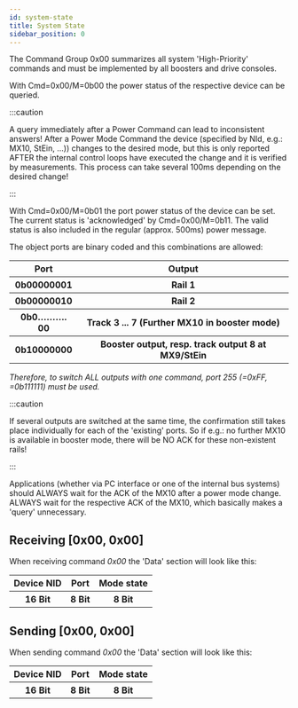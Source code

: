 ```yaml
---
id: system-state
title: System State
sidebar_position: 0
---
```


The Command Group 0x00 summarizes all system 'High-Priority' commands and must be implemented by all boosters and drive consoles.

With Cmd=0x00/M=0b00 the power status of the respective device can be queried.

:::caution

A query immediately after a Power Command can lead to inconsistent answers! After a Power Mode Command the device (specified by NId, e.g.: MX10, StEin, ...)) changes to the desired mode, but this is only reported AFTER the internal control loops have executed the change and it is verified by measurements. This process can take several 100ms depending on the desired change!

:::

With Cmd=0x00/M=0b01 the port power status of the device can be set. The current status is 'acknowledged' by Cmd=0x00/M=0b11. The valid status is also included in the regular (approx. 500ms) power message.

The object ports are binary coded and this combinations are allowed:

<table>
  <tr>
    <th>Port</th>
    <th>Output</th>
  </tr>
  <tr>
    <th>0b00000001</th>
    <th class='left_align'>Rail 1</th>
  </tr>
  <tr>
    <th>0b00000010</th>
    <th class='left_align'>Rail 2</th>
  </tr>
  <tr>
    <th>0b0………. 00</th>
    <th class='left_align'>Track 3 ... 7 (Further MX10 in booster mode)
</th>
  </tr>
  <tr>
    <th>0b10000000</th>
    <th class='left_align'>Booster output, resp. track output 8 at MX9/StEin</th>
  </tr>
</table>

_Therefore, to switch ALL outputs with one command, port 255 (=0xFF, =0b111111) must be used._

:::caution

If several outputs are switched at the same time, the confirmation still takes place individually for each of the 'existing' ports. So if e.g.: no further MX10 is available in booster mode, there will be NO ACK for these non-existent rails!

:::

Applications (whether via PC interface or one of the internal bus systems) should ALWAYS wait for the ACK of the MX10 after a power mode change. ALWAYS wait for the respective ACK of the MX10, which basically makes a 'query' unnecessary.

## Receiving [0x00, 0x00]

When receiving command _0x00_ the 'Data' section will look like this:

<table>
  <tr>
    <th>Device NID</th>
    <th>Port</th>
    <th>Mode state</th>
  </tr>
  <tr>
    <th>16 Bit</th>
    <th>8 Bit</th>
    <th>8 Bit</th>
  </tr>
</table>

## Sending [0x00, 0x00]

When sending command _0x00_ the 'Data' section will look like this:

<table>
  <tr>
    <th>Device NID</th>
    <th>Port</th>
    <th>Mode state</th>
  </tr>
  <tr>
    <th>16 Bit</th>
    <th>8 Bit</th>
    <th>8 Bit</th>
  </tr>
</table>
